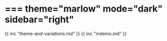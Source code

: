 ===
theme="marlow"
mode="dark"
sidebar="right"
===
{{ inc "theme-and-variations.md" }}
{{ inc "mdemo.md" }}
